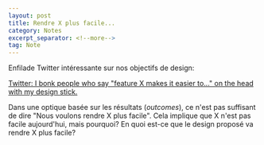 ```yaml
---
layout: post
title: Rendre X plus facile...
category: Notes
excerpt_separator: <!--more-->
tag: Note
---
```


Enfilade Twitter intéressante sur nos objectifs de design:

[Twitter: I bonk people who say "feature X makes it easier to..." on the head with my design stick. ](https://twitter.com/PavelASamsonov/status/1597660843746897922)

<!--more-->

Dans une optique basée sur les résultats (*outcomes*), ce n'est pas suffisant de dire "Nous voulons rendre X plus facile". Cela implique que X n'est pas facile aujourd'hui, mais pourquoi? En quoi est-ce que le design proposé va rendre X plus facile? 




